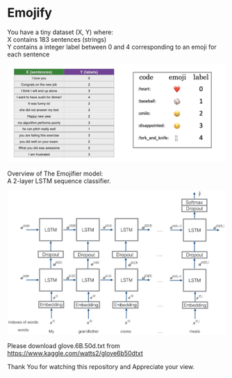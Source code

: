 # Emojify

You have a tiny dataset (X, Y) where:  
X contains 183 sentences (strings)  
Y contains a integer label between 0 and 4 corresponding to an emoji for each sentence

![](data_set.png)

Overview of The Emojifier model:  
A 2-layer LSTM sequence classifier.

![](emojifier-v2.png)

Please download glove.6B.50d.txt from https://www.kaggle.com/watts2/glove6b50dtxt

Thank You for watching this repository and Appreciate your view.
